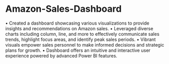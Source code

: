 # Amazon-Sales-Dashboard


• Created a dashboard showcasing various visualizations to provide insights and recommendations on Amazon sales.
• Leveraged diverse charts including column, line, and more to effectively communicate sales trends, highlight focus areas, and
identify peak sales periods.
• Vibrant visuals empower sales personnel to make informed decisions and strategic plans for growth.
• Dashboard offers an intuitive and interactive user experience powered by advanced Power BI features.
